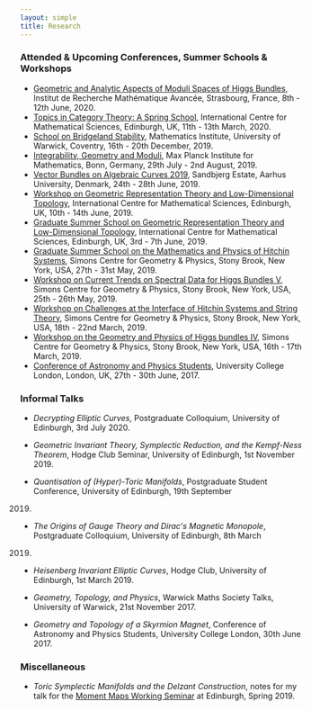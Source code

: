 ```yaml
---
layout: simple
title: Research
---
```


### Attended & Upcoming Conferences, Summer Schools & Workshops

* [Geometric and Analytic Aspects of Moduli Spaces of Higgs Bundles](https://higgsstrasbourg.sciencesconf.org/),
Institut de Recherche Mathématique Avancée, Strasbourg, France, 8th - 12th June, 2020.
* [Topics in Category Theory: A Spring School](https://sites.google.com/view/tict2020/home), International Centre for
Mathematical Sciences, Edinburgh, UK, 11th - 13th March, 2020.
* [School on Bridgeland Stability](https://warwick.ac.uk/fac/sci/maths/research/events/2019-20/sbs/), Mathematics
Institute, University of Warwick, Coventry, 16th - 20th December, 2019.
* [Integrability, Geometry and Moduli](https://www.mpim-bonn.mpg.de/node/8493), Max Planck Institute for Mathematics,
Bonn, Germany, 29th July - 2nd August, 2019.
* [Vector Bundles on Algebraic Curves 2019](https://qgm.au.dk/events/show/artikel/vbac-2019/), Sandbjerg Estate, Aarhus
University, Denmark, 24th - 28th June, 2019.
* [Workshop on Geometric Representation Theory and Low-Dimensional
Topology](https://www.icms.org.uk/GRTsummerschool.php), International Centre for Mathematical Sciences, Edinburgh, UK,
10th - 14th June, 2019.
* [Graduate Summer School on Geometric Representation Theory and Low-Dimensional
Topology](https://www.icms.org.uk/GRTsummerschool.php), International Centre for Mathematical Sciences, Edinburgh, UK,
3rd - 7th June, 2019.
* [Graduate Summer School on the Mathematics and Physics of Hitchin Systems](http://scgp.stonybrook.edu/archives/25133),
Simons Centre for Geometry & Physics, Stony Brook, New York, USA, 27th - 31st May, 2019.
* [Workshop on Current Trends on Spectral Data for Higgs Bundles V](https://schapos.people.uic.edu/SpectralhiggsV.html),
Simons Centre for Geometry & Physics, Stony Brook, New York, USA, 25th - 26th May, 2019.
* [Workshop on Challenges at the Interface of Hitchin Systems and String
Theory](http://scgp.stonybrook.edu/archives/25129), Simons Centre for Geometry & Physics, Stony Brook, New York, USA, 18th - 22nd
March, 2019.
* [Workshop on the Geometry and Physics of Higgs bundles IV](https://schapos.people.uic.edu/Higgs-2019.html), Simons
Centre for Geometry & Physics, Stony Brook, New York, USA, 16th - 17th March, 2019.
* [Conference of Astronomy and Physics Students](http://www.ucl.iopcaps.co.uk), University College London, London, UK, 27th -
30th June, 2017.

### Informal Talks

* _Decrypting Elliptic Curves_, Postgraduate Colloquium, University of Edinburgh, 3rd July 2020.

* _Geometric Invariant Theory, Symplectic Reduction, and the Kempf-Ness Theorem_, Hodge Club Seminar, University of
Edinburgh, 1st November 2019.

* _Quantisation of (Hyper)-Toric Manifolds_, Postgraduate Student Conference, University of Edinburgh, 19th September
2019.

* _The Origins of Gauge Theory and Dirac's Magnetic Monopole_, Postgraduate Colloquium, University of Edinburgh, 8th March
2019.

* _Heisenberg Invariant Elliptic Curves_, Hodge Club, University of Edinburgh, 1st March 2019.

* _Geometry, Topology, and Physics_, Warwick Maths Society Talks, University of Warwick, 21st November 2017.

* _Geometry and Topology of a Skyrmion Magnet_, Conference of Astronomy and Physics Students, University College London,
30th June 2017.

### Miscellaneous

* _Toric Symplectic Manifolds and the Delzant Construction_, notes for my talk for the [Moment Maps Working
Seminar](http://hodge.maths.ed.ac.uk/tiki/MomentMaps) at Edinburgh, Spring 2019.
